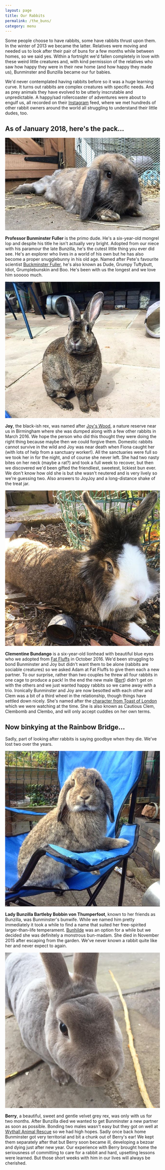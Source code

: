 ```yaml
---
layout: page
title: Our Rabbits
permalink: /the_buns/
category: menu
---
```


Some people choose to have rabbits, some have rabbits thrust upon them. In the winter of 2013 we became the latter. Relatives were moving and needed us to look after their pair of buns for a few months while between homes, so we said yes. Within a fortnight we'd fallen completely in love with these weird little creatures and, with kind permission of the relatives who saw how happy they were in their new home (and how happy they made us), Bunminster and Bunzilla became our fur babies.

We'd never contemplated having rabbits before so it was a huge learning curve. It turns out rabbits are complex creatures with specific needs. And as prey animals they have evolved to be utterly inscrutable and unpredictable. A happy/sad rollercoaster of adventures were about to engulf us, all recorded on their [Instagram](https://www.instagram.com/bunminster/) feed, where we met hundreds of other rabbit owners around the world all struggling to understand their little dudes, too.

## As of January 2018, here's the pack...

![](../images/bunminster2.jpg)

**Professor Bunminster Fuller** is the primo dude. He's a six-year-old mongrel lop and despite his title he isn't actually very bright. Adopted from our niece with his paramour the late Bunzilla, he's the cutest little thing you ever did see. He's an explorer who lives in a world of his own but he has also become a proper snugglebunny in his old age. Named after Pete's favourite scientist [Buckminster Fuller](https://en.wikipedia.org/wiki/Buckminster_Fuller), he's also known as Dude, Grumpy Tuftybutt, Idiot, Grumplebunskin and Boo. He's been with us the longest and we love him sooooo much.

![](../images/joy3.jpg)

**Joy**, the black-ish rex, was named after [Joy's Wood](http://www.bbcwildlife.org.uk/moseley-bog-joys-wood), a nature reserve near us in Birmingham where she was dumped along with a few other rabbits in March 2016. We hope the person who did this thought they were doing the right thing because maybe then we could forgive them. Domestic rabbits cannot survive in the wild and Joy was near death when Fiona caught her (with lots of help from a sanctuary worker!). All the sanctuaries were full so we took her in for the night, and of course she never left. She had two nasty bites on her neck (maybe a rat?) and took a full week to recover, but then we discovered we'd been gifted the friendliest, sweetest, lickiest bun ever. We don't know how old she is but she wasn't neutered and is very lively so we're guessing two. Also answers to JoyJoy and a long-distance shake of the treat jar.

![](../images/clem.jpg)

**Clementine Bundango** is a six-year-old lionhead with beautiful blue eyes who we adopted from [Fat Fluffs](http://www.fatfluffs.com/) in October 2016. We'd been struggling to bond Bunminster and Joy but didn't want them to be alone (rabbits are sociable creatures) so we asked Adam at Fat Fluffs to give them each a new partner. To our surprise, rather than two couples he threw all four rabbits in one cage to produce a pack! In the end the new male ([Bert](https://www.instagram.com/p/BUJN55uDoeY/)) didn't get on with the others and we just wanted happy rabbits so we came away with a trio. Ironically Bunminster and Joy are now besotted with each other and Clem was a bit of a third wheel in the relationship, though things have settled down nicely. She's named after the [character from Toast of London](https://www.youtube.com/watch?v=7NIkFTP12cU) which we were watching at the time. She is also known as Cautious Clem, Clembomb and Clembo, and will only accept cuddles on her own terms.

## Now binkying at the Rainbow Bridge...

Sadly, part of looking after rabbits is saying goodbye when they die. We've lost two over the years.

![](../images/bunzilla.jpg)

**Lady Bunzilla Bartleby Bobbin von Thumperfoot**, known to her friends as Bunzilla, was Bunminster's bunwife. While we named him pretty immediately it took a while to find a name that suited her free-spirited larger-than-life temperament. [Bunhilde](https://en.wikipedia.org/wiki/Brynhildr) was an option for a while but we decided she was definitely a monstrous bun-madam. She died in November 2015 after escaping from the garden. We've never known a rabbit quite like her and never expect to again.

![](../images/berry.jpg)

**Berry**, a beautiful, sweet and gentle velvet grey rex, was only with us for two months. After Bunzilla died we wanted to get Bunminster a new partner as soon as possible. Bonding two males wasn't easy but they got on well at [Wythall Animal Rescue](https://wythallanimalrescue.org) so we had high hopes. Sadly once back home Bunminster got very territorial and bit a chunk out of Berry's ear! We kept them separately after that but Berry soon became ill, developing a bezoar and dying just after new year. Our experience with Berry brought home the seriousness of committing to care for a rabbit and hard, upsetting lessons were learned. But those short weeks with him in our lives will always be cherished.

